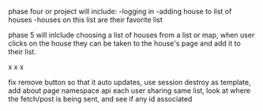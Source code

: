 phase four or project will include:
-logging in
-adding house to list of houses
-houses on this list are their favorite list

phase 5 will inlclude choosing a list of houses from a list or map, when user clicks on the house they can be taken to the house's page and add it to their list.

x
x
x

fix remove button so that it auto updates, use session destroy as template,
add about page
namespace api
each user sharing same list, look at where the fetch/post is being sent, and see if any id associated

